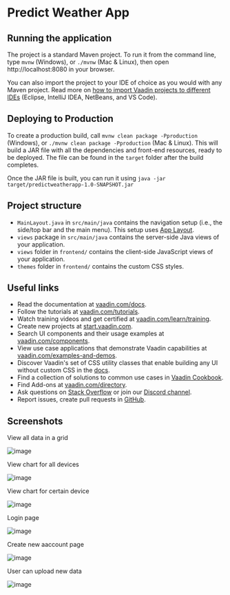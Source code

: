 # Predict Weather App

<!-- This project can be used as a starting point to create your own Vaadin application with Spring Boot.
It contains all the necessary configuration and some placeholder files to get you started. -->

## Running the application

The project is a standard Maven project. To run it from the command line,
type `mvnw` (Windows), or `./mvnw` (Mac & Linux), then open
http://localhost:8080 in your browser.

You can also import the project to your IDE of choice as you would with any
Maven project. Read more on [how to import Vaadin projects to different 
IDEs](https://vaadin.com/docs/latest/flow/guide/step-by-step/importing) (Eclipse, IntelliJ IDEA, NetBeans, and VS Code).

## Deploying to Production

To create a production build, call `mvnw clean package -Pproduction` (Windows),
or `./mvnw clean package -Pproduction` (Mac & Linux).
This will build a JAR file with all the dependencies and front-end resources,
ready to be deployed. The file can be found in the `target` folder after the build completes.

Once the JAR file is built, you can run it using
`java -jar target/predictweatherapp-1.0-SNAPSHOT.jar`

## Project structure

- `MainLayout.java` in `src/main/java` contains the navigation setup (i.e., the
  side/top bar and the main menu). This setup uses
  [App Layout](https://vaadin.com/components/vaadin-app-layout).
- `views` package in `src/main/java` contains the server-side Java views of your application.
- `views` folder in `frontend/` contains the client-side JavaScript views of your application.
- `themes` folder in `frontend/` contains the custom CSS styles.

## Useful links

- Read the documentation at [vaadin.com/docs](https://vaadin.com/docs).
- Follow the tutorials at [vaadin.com/tutorials](https://vaadin.com/tutorials).
- Watch training videos and get certified at [vaadin.com/learn/training](https://vaadin.com/learn/training).
- Create new projects at [start.vaadin.com](https://start.vaadin.com/).
- Search UI components and their usage examples at [vaadin.com/components](https://vaadin.com/components).
- View use case applications that demonstrate Vaadin capabilities at [vaadin.com/examples-and-demos](https://vaadin.com/examples-and-demos).
- Discover Vaadin's set of CSS utility classes that enable building any UI without custom CSS in the [docs](https://vaadin.com/docs/latest/ds/foundation/utility-classes). 
- Find a collection of solutions to common use cases in [Vaadin Cookbook](https://cookbook.vaadin.com/).
- Find Add-ons at [vaadin.com/directory](https://vaadin.com/directory).
- Ask questions on [Stack Overflow](https://stackoverflow.com/questions/tagged/vaadin) or join our [Discord channel](https://discord.gg/MYFq5RTbBn).
- Report issues, create pull requests in [GitHub](https://github.com/vaadin/platform).

## Screenshots
View all data in a grid

![image](https://user-images.githubusercontent.com/104175839/164593460-146310dc-a33f-4aae-8bd1-48242c6d34b4.png)

View chart for all devices

![image](https://user-images.githubusercontent.com/104175839/164593432-75415c05-7cb8-4f99-9690-294c56526b4a.png)

View chart for certain device

![image](https://user-images.githubusercontent.com/104175839/164593449-c16ddb28-7bf9-49ea-8519-28f8e36f7228.png)

Login page

![image](https://user-images.githubusercontent.com/104175839/164593518-c1925f7b-6650-437e-b7ac-2ac333c38ca9.png)

Create new aaccount page

![image](https://user-images.githubusercontent.com/104175839/164593542-08e29963-fc3d-4b5f-9c88-183f50e59e1b.png)

User can upload new data

![image](https://user-images.githubusercontent.com/104175839/164593564-539a5fba-29c1-4f34-9140-956684013e40.png)



